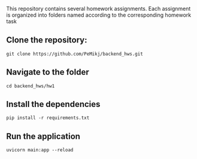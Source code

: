 This repository contains several homework assignments. 
Each assignment is organized into folders named according to the corresponding homework task

## Clone the repository:
```git clone https://github.com/PeMikj/backend_hws.git```

## Navigate to the folder
```cd backend_hws/hw1```

## Install the dependencies
```pip install -r requirements.txt```

## Run the application
```uvicorn main:app --reload```
